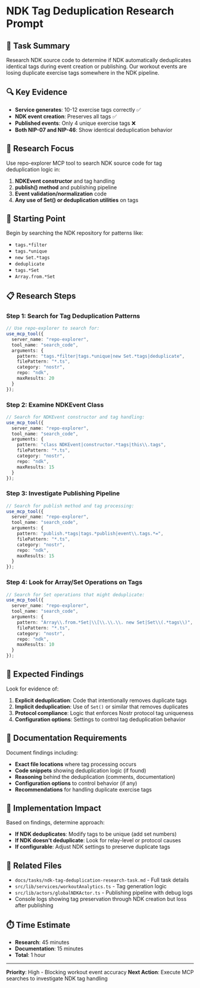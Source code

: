 # NDK Tag Deduplication Research Prompt

## 🎯 **Task Summary**
Research NDK source code to determine if NDK automatically deduplicates identical tags during event creation or publishing. Our workout events are losing duplicate exercise tags somewhere in the NDK pipeline.

## 🔍 **Key Evidence**
- **Service generates**: 10-12 exercise tags correctly ✅
- **NDK event creation**: Preserves all tags ✅
- **Published events**: Only 4 unique exercise tags ❌
- **Both NIP-07 and NIP-46**: Show identical deduplication behavior

## 🔬 **Research Focus**
Use repo-explorer MCP tool to search NDK source code for tag deduplication logic in:

1. **NDKEvent constructor** and tag handling
2. **publish() method** and publishing pipeline  
3. **Event validation/normalization** code
4. **Any use of Set() or deduplication utilities** on tags

## 🚀 **Starting Point**
Begin by searching the NDK repository for patterns like:
- `tags.*filter`
- `tags.*unique` 
- `new Set.*tags`
- `deduplicate`
- `tags.*Set`
- `Array.from.*Set`

## 📋 **Research Steps**

### Step 1: Search for Tag Deduplication Patterns
```typescript
// Use repo-explorer to search for:
use_mcp_tool({
  server_name: "repo-explorer",
  tool_name: "search_code",
  arguments: {
    pattern: "tags.*filter|tags.*unique|new Set.*tags|deduplicate",
    filePattern: "*.ts",
    category: "nostr", 
    repo: "ndk",
    maxResults: 20
  }
});
```

### Step 2: Examine NDKEvent Class
```typescript
// Search for NDKEvent constructor and tag handling:
use_mcp_tool({
  server_name: "repo-explorer", 
  tool_name: "search_code",
  arguments: {
    pattern: "class NDKEvent|constructor.*tags|this\\.tags",
    filePattern: "*.ts",
    category: "nostr",
    repo: "ndk", 
    maxResults: 15
  }
});
```

### Step 3: Investigate Publishing Pipeline
```typescript
// Search for publish method and tag processing:
use_mcp_tool({
  server_name: "repo-explorer",
  tool_name: "search_code", 
  arguments: {
    pattern: "publish.*tags|tags.*publish|event\\.tags.*=",
    filePattern: "*.ts",
    category: "nostr",
    repo: "ndk",
    maxResults: 15
  }
});
```

### Step 4: Look for Array/Set Operations on Tags
```typescript
// Search for Set operations that might deduplicate:
use_mcp_tool({
  server_name: "repo-explorer",
  tool_name: "search_code",
  arguments: {
    pattern: "Array\\.from.*Set|\\[\\.\\.\\. new Set|Set\\(.*tags\\)",
    filePattern: "*.ts", 
    category: "nostr",
    repo: "ndk",
    maxResults: 10
  }
});
```

## 🎯 **Expected Findings**
Look for evidence of:

1. **Explicit deduplication**: Code that intentionally removes duplicate tags
2. **Implicit deduplication**: Use of `Set()` or similar that removes duplicates  
3. **Protocol compliance**: Logic that enforces Nostr protocol tag uniqueness
4. **Configuration options**: Settings to control tag deduplication behavior

## 📝 **Documentation Requirements**
Document findings including:
- **Exact file locations** where tag processing occurs
- **Code snippets** showing deduplication logic (if found)
- **Reasoning** behind the deduplication (comments, documentation)
- **Configuration options** to control behavior (if any)
- **Recommendations** for handling duplicate exercise tags

## 🔧 **Implementation Impact**
Based on findings, determine approach:
- **If NDK deduplicates**: Modify tags to be unique (add set numbers)
- **If NDK doesn't deduplicate**: Look for relay-level or protocol causes
- **If configurable**: Adjust NDK settings to preserve duplicate tags

## 📁 **Related Files**
- `docs/tasks/ndk-tag-deduplication-research-task.md` - Full task details
- `src/lib/services/workoutAnalytics.ts` - Tag generation logic
- `src/lib/actors/globalNDKActor.ts` - Publishing pipeline with debug logs
- Console logs showing tag preservation through NDK creation but loss after publishing

## ⏱️ **Time Estimate**
- **Research**: 45 minutes
- **Documentation**: 15 minutes
- **Total**: 1 hour

---

**Priority**: High - Blocking workout event accuracy
**Next Action**: Execute MCP searches to investigate NDK tag handling
